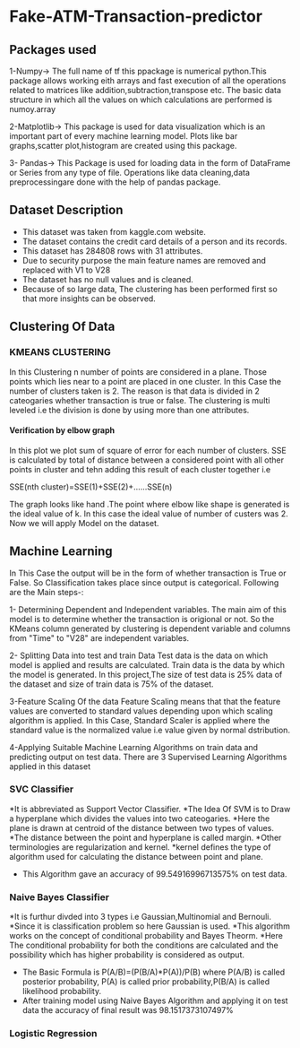 # Fake-ATM-Transaction-predictor
## Packages used 
1-Numpy-> The full name of tf this ppackage is numerical python.This package allows working eith arrays and fast execution of all the operations related to matrices like addition,subtraction,transpose etc.
The basic data structure in which all the values on which calculations are performed is numoy.array

2-Matplotlib-> This package is used for data visualization which is an important part of every machine learning model.
Plots like bar graphs,scatter plot,histogram are created using this package.

3- Pandas-> This Package is used for loading data in the form of DataFrame or Series from any type of file.
Operations like data cleaning,data preprocessingare done with the help of pandas package.

## Dataset Description
* This dataset was taken from kaggle.com website.
* The dataset contains the credit card details of a person and its records.
* This dataset has 284808 rows with 31 attributes.
* Due to security purpose the main feature names are removed and replaced with V1 to V28
* The dataset has no null values and is cleaned.
* Because of so large data, The clustering has been performed first so that more insights can be observed.

## Clustering Of Data

### KMEANS CLUSTERING
In this Clustering n number of points are considered in a plane.
Those points which lies near to a point are placed in one cluster.
In this Case the number of clusters taken is 2.
The reason is that data is divided in 2 cateogaries whether transaction is true or false.
The clustering is multi leveled i.e  the division is done by using more than one attributes.

#### Verification by elbow graph
In this plot we plot sum of square of error for each number of clusters.
SSE is calculated by total of distance between a considered point with all other points in cluster and tehn adding this result of each cluster together i.e

SSE(nth cluster)=SSE(1)+SSE(2)+......SSE(n)

The graph looks like hand .The point where elbow like shape is generated is the ideal value of k.
In this case the ideal value of number of custers was 2.
Now we will apply Model on the dataset.

## Machine Learning
In This Case the output will be in the form of whether transaction is True or False. So Classification takes place since output is categorical.
Following are the Main steps-:

1- Determining Dependent and Independent variables.
The main aim of this model is to determine whether the transaction is origional or not.
So the KMeans column generated by clustering is dependent variable and columns from "Time" to "V28" are independent variables.

2- Splitting Data into test and train Data
Test data is the data on which model is applied and results are calculated.
Train data is the data by which the model is generated.
In this project,The size of test data is 25% data of the dataset and size of train data is 75% of the dataset.

3-Feature Scaling Of the data
Feature Scaling means that that the feature values are converted to standard values depending upon which scaling algorithm is applied.
In this Case, Standard Scaler is applied where the standard value is the normalized value i.e value given by normal dstribution.

4-Applying Suitable Machine Learning Algorithms on train data and predicting output on test data.
There are 3 Supervised Learning  Algorithms applied in this dataset

### SVC Classifier
*It is abbreviated as Support Vector Classifier.
*The Idea Of SVM is to Draw a hyperplane which divides the values into two cateogaries.
*Here the plane is drawn at centroid of the distance between two types of values.
*The distance between the point and hyperplane is called margin.
*Other terminologies are regularization and kernel.
*kernel defines the type of algorithm used for calculating the distance between point and plane.
* This Algorithm gave an accuracy of 99.54916996713575% on test data.

### Naive Bayes Classifier
*It is furthur divded into 3  types i.e Gaussian,Multinomial and Bernouli.
*Since it is classification problem so here Gaussian is used.
*This algorithm works on the concept of conditional probability and Bayes Theorm.
*Here The conditional probability for both the conditions are calculated and the possibility which has higher probability is considered as output.
* The Basic Formula is P(A/B)=(P(B/A)*P(A))/P(B) where P(A/B) is called posterior probability, P(A) is called prior probability,P(B/A) is called likelihood probability.
* After training model using Naive Bayes Algorithm and applying it on test data the accuracy of final result was 98.1517373107497%

### Logistic Regression
